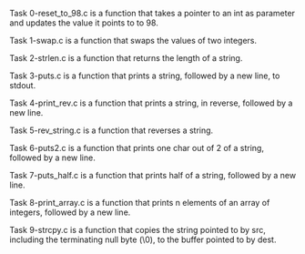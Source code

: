 Task 0-reset_to_98.c is a function that takes a pointer to an int as parameter and updates the value it points to to 98.

Task 1-swap.c is a function that swaps the values of two integers.

Task 2-strlen.c is a function that returns the length of a string.

Task 3-puts.c is a function that prints a string, followed by a new line, to stdout.

Task 4-print_rev.c is a function that prints a string, in reverse, followed by a new line.

Task 5-rev_string.c is a function that reverses a string.

Task 6-puts2.c is a function that prints one char out of 2 of a string, followed by a new line.

Task 7-puts_half.c is a function that prints half of a string, followed by a new line.

Task 8-print_array.c is a function that prints n elements of an array of integers, followed by a new line.

Task 9-strcpy.c is a function that copies the string pointed to by src, including the terminating null byte (\0), to the buffer pointed to by dest.
